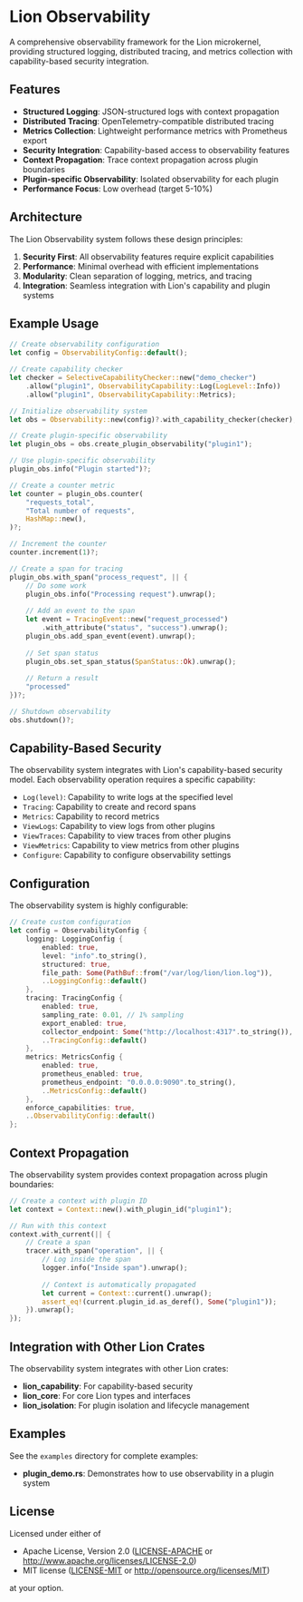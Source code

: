 # Lion Observability

A comprehensive observability framework for the Lion microkernel, providing
structured logging, distributed tracing, and metrics collection with
capability-based security integration.

## Features

- **Structured Logging**: JSON-structured logs with context propagation
- **Distributed Tracing**: OpenTelemetry-compatible distributed tracing
- **Metrics Collection**: Lightweight performance metrics with Prometheus export
- **Security Integration**: Capability-based access to observability features
- **Context Propagation**: Trace context propagation across plugin boundaries
- **Plugin-specific Observability**: Isolated observability for each plugin
- **Performance Focus**: Low overhead (target 5-10%)

## Architecture

The Lion Observability system follows these design principles:

1. **Security First**: All observability features require explicit capabilities
2. **Performance**: Minimal overhead with efficient implementations
3. **Modularity**: Clean separation of logging, metrics, and tracing
4. **Integration**: Seamless integration with Lion's capability and plugin
   systems

## Example Usage

```rust
// Create observability configuration
let config = ObservabilityConfig::default();

// Create capability checker
let checker = SelectiveCapabilityChecker::new("demo_checker")
    .allow("plugin1", ObservabilityCapability::Log(LogLevel::Info))
    .allow("plugin1", ObservabilityCapability::Metrics);

// Initialize observability system
let obs = Observability::new(config)?.with_capability_checker(checker);

// Create plugin-specific observability
let plugin_obs = obs.create_plugin_observability("plugin1");

// Use plugin-specific observability
plugin_obs.info("Plugin started")?;

// Create a counter metric
let counter = plugin_obs.counter(
    "requests_total",
    "Total number of requests",
    HashMap::new(),
)?;

// Increment the counter
counter.increment(1)?;

// Create a span for tracing
plugin_obs.with_span("process_request", || {
    // Do some work
    plugin_obs.info("Processing request").unwrap();
    
    // Add an event to the span
    let event = TracingEvent::new("request_processed")
        .with_attribute("status", "success").unwrap();
    plugin_obs.add_span_event(event).unwrap();
    
    // Set span status
    plugin_obs.set_span_status(SpanStatus::Ok).unwrap();
    
    // Return a result
    "processed"
})?;

// Shutdown observability
obs.shutdown()?;
```

## Capability-Based Security

The observability system integrates with Lion's capability-based security model.
Each observability operation requires a specific capability:

- `Log(level)`: Capability to write logs at the specified level
- `Tracing`: Capability to create and record spans
- `Metrics`: Capability to record metrics
- `ViewLogs`: Capability to view logs from other plugins
- `ViewTraces`: Capability to view traces from other plugins
- `ViewMetrics`: Capability to view metrics from other plugins
- `Configure`: Capability to configure observability settings

## Configuration

The observability system is highly configurable:

```rust
// Create custom configuration
let config = ObservabilityConfig {
    logging: LoggingConfig {
        enabled: true,
        level: "info".to_string(),
        structured: true,
        file_path: Some(PathBuf::from("/var/log/lion/lion.log")),
        ..LoggingConfig::default()
    },
    tracing: TracingConfig {
        enabled: true,
        sampling_rate: 0.01, // 1% sampling
        export_enabled: true,
        collector_endpoint: Some("http://localhost:4317".to_string()),
        ..TracingConfig::default()
    },
    metrics: MetricsConfig {
        enabled: true,
        prometheus_enabled: true,
        prometheus_endpoint: "0.0.0.0:9090".to_string(),
        ..MetricsConfig::default()
    },
    enforce_capabilities: true,
    ..ObservabilityConfig::default()
};
```

## Context Propagation

The observability system provides context propagation across plugin boundaries:

```rust
// Create a context with plugin ID
let context = Context::new().with_plugin_id("plugin1");

// Run with this context
context.with_current(|| {
    // Create a span
    tracer.with_span("operation", || {
        // Log inside the span
        logger.info("Inside span").unwrap();
        
        // Context is automatically propagated
        let current = Context::current().unwrap();
        assert_eq!(current.plugin_id.as_deref(), Some("plugin1"));
    }).unwrap();
});
```

## Integration with Other Lion Crates

The observability system integrates with other Lion crates:

- **lion_capability**: For capability-based security
- **lion_core**: For core Lion types and interfaces
- **lion_isolation**: For plugin isolation and lifecycle management

## Examples

See the `examples` directory for complete examples:

- **plugin_demo.rs**: Demonstrates how to use observability in a plugin system

## License

Licensed under either of

- Apache License, Version 2.0 ([LICENSE-APACHE](LICENSE-APACHE) or
  http://www.apache.org/licenses/LICENSE-2.0)
- MIT license ([LICENSE-MIT](LICENSE-MIT) or http://opensource.org/licenses/MIT)

at your option.
